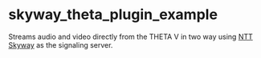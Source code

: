 # skyway_theta_plugin_example

Streams audio and video directly from the THETA V in two way using [NTT Skyway](https://webrtc.ecl.ntt.com/en/) as the signaling server.
